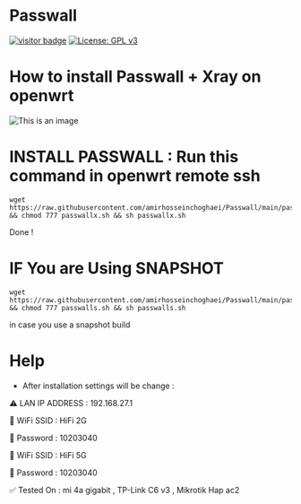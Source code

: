 # Passwall
[![visitor badge](https://img.shields.io/badge/Chat%20on-Telegram-blue.svg)](https://t.me/AmirHosseinTSL) [![License: GPL v3](https://img.shields.io/badge/License-GPLv3-blue.svg)](https://www.gnu.org/licenses/gpl-3.0)
# How to install Passwall + Xray on openwrt

![This is an image](https://pars-space.ir/wp-content/uploads/2023/09/v2ray-openwrt.jpg)

# INSTALL PASSWALL : Run this command in openwrt remote ssh
```
wget https://raw.githubusercontent.com/amirhosseinchoghaei/Passwall/main/passwallx.sh && chmod 777 passwallx.sh && sh passwallx.sh
```
Done !

# IF You are Using SNAPSHOT
```
wget https://raw.githubusercontent.com/amirhosseinchoghaei/Passwall/main/passwalls.sh && chmod 777 passwalls.sh && sh passwalls.sh
```
in case you use a snapshot build

# Help

- After installation settings will be change :
 
⚠️ LAN IP ADDRESS : 192.168.27.1

📶 WiFi SSID : HiFi 2G

🔑 Password : 10203040


📶 WiFi SSID : HiFi 5G

🔑 Password : 10203040


✅ Tested On : mi 4a gigabit , TP-Link C6 v3 , Mikrotik Hap ac2
